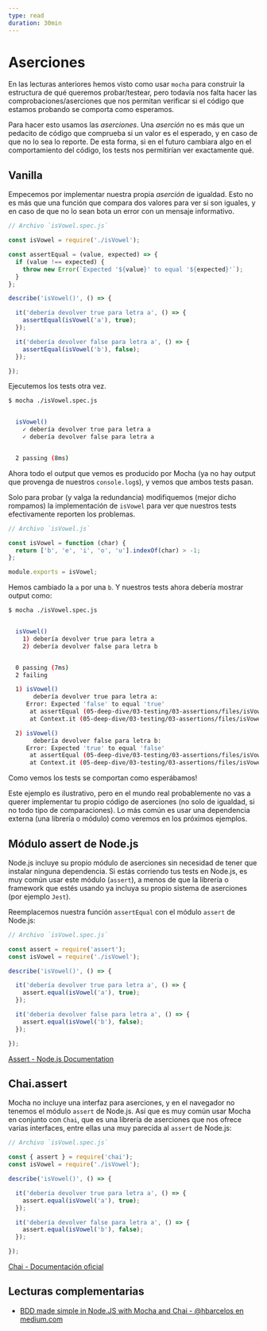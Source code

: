 ```yaml
---
type: read
duration: 30min
---
```


# Aserciones

En las lecturas anteriores hemos visto como usar `mocha` para construir la
estructura de qué queremos probar/testear, pero todavía nos falta hacer las
comprobaciones/aserciones que nos permitan verificar si el código que estamos
probando se comporta como esperamos.

Para hacer esto usamos las _aserciones_. Una _aserción_ no es más que un
pedacito de código que comprueba si un valor es el esperado, y en caso de que no
lo sea lo reporte. De esta forma, si en el futuro cambiara algo en el
comportamiento del código, los tests nos permitirían ver exactamente qué.

## Vanilla

Empecemos por implementar nuestra propia _aserción_ de igualdad. Esto no es más
que una función que compara dos valores para ver si son iguales, y en caso de
que no lo sean bota un error con un mensaje informativo.

```js
// Archivo `isVowel.spec.js`

const isVowel = require('./isVowel');

const assertEqual = (value, expected) => {
  if (value !== expected) {
    throw new Error(`Expected '${value}' to equal '${expected}'`);
  }
};

describe('isVowel()', () => {

  it('debería devolver true para letra a', () => {
    assertEqual(isVowel('a'), true);
  });

  it('debería devolver false para letra a', () => {
    assertEqual(isVowel('b'), false);
  });

});
```

Ejecutemos los tests otra vez.

```sh
$ mocha ./isVowel.spec.js


  isVowel()
    ✓ debería devolver true para letra a
    ✓ debería devolver false para letra a


  2 passing (8ms)

```

Ahora todo el output que vemos es producido por Mocha (ya no hay output que
provenga de nuestros `console.log`s), y vemos que ambos tests pasan.

Solo para probar (y valga la redundancia) modifiquemos (mejor dicho rompamos) la
implementación de `isVowel` para ver que nuestros tests efectivamente reporten
los problemas.

```js
// Archivo `isVowel.js`

const isVowel = function (char) {
  return ['b', 'e', 'i', 'o', 'u'].indexOf(char) > -1;
};

module.exports = isVowel;
```

Hemos cambiado la `a` por una `b`. Y nuestros tests ahora debería mostrar output
como:

```sh
$ mocha ./isVowel.spec.js


  isVowel()
    1) debería devolver true para letra a
    2) debería devolver false para letra b


  0 passing (7ms)
  2 failing

  1) isVowel()
       debería devolver true para letra a:
     Error: Expected 'false' to equal 'true'
      at assertEqual (05-deep-dive/03-testing/03-assertions/files/isVowel-vanilla-assert.spec.js:7:11)
      at Context.it (05-deep-dive/03-testing/03-assertions/files/isVowel-vanilla-assert.spec.js:14:5)

  2) isVowel()
       debería devolver false para letra b:
     Error: Expected 'true' to equal 'false'
      at assertEqual (05-deep-dive/03-testing/03-assertions/files/isVowel-vanilla-assert.spec.js:7:11)
      at Context.it (05-deep-dive/03-testing/03-assertions/files/isVowel-vanilla-assert.spec.js:18:5)

```

Como vemos los tests se comportan como esperábamos!

Este ejemplo es ilustrativo, pero en el mundo real probablemente no vas a querer
implementar tu propio código de aserciones (no solo de igualdad, si no todo tipo
de comparaciones). Lo más común es usar una dependencia externa (una librería o
módulo) como veremos en los próximos ejemplos.

## Módulo assert de Node.js

Node.js incluye su propio módulo de aserciones sin necesidad de tener que
instalar ninguna dependencia. Si estás corriendo tus tests en Node.js, es muy
común usar este módulo (`assert`), a menos de que la librería o framework que
estés usando ya incluya su propio sistema de aserciones (por ejemplo `Jest`).

Reemplacemos nuestra función `assertEqual` con el módulo `assert` de Node.js:

```js
// Archivo `isVowel.spec.js`

const assert = require('assert');
const isVowel = require('./isVowel');

describe('isVowel()', () => {

  it('debería devolver true para letra a', () => {
    assert.equal(isVowel('a'), true);
  });

  it('debería devolver false para letra a', () => {
    assert.equal(isVowel('b'), false);
  });

});
```

[Assert - Node.js Documentation](https://nodejs.org/api/assert.html)

## Chai.assert

Mocha no incluye una interfaz para aserciones, y en el navegador no tenemos el
módulo `assert` de Node.js. Así que es muy común usar Mocha en conjunto con
`Chai`, que es una librería de aserciones que nos ofrece varias interfaces,
entre ellas una muy parecida al `assert` de Node.js:

```js
// Archivo `isVowel.spec.js`

const { assert } = require('chai');
const isVowel = require('./isVowel');

describe('isVowel()', () => {

  it('debería devolver true para letra a', () => {
    assert.equal(isVowel('a'), true);
  });

  it('debería devolver false para letra a', () => {
    assert.equal(isVowel('b'), false);
  });

});
```

[Chai - Documentación oficial](http://chaijs.com/)

## Lecturas complementarias

* [BDD made simple in Node.JS with Mocha and Chai - @hbarcelos en medium.com](https://medium.com/@hbarcelos/bdd-made-simple-in-node-js-with-mocha-and-chai-3a3ce44ecce2)
